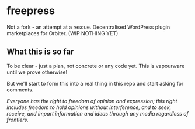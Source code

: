 # freepress
Not a fork - an attempt at a rescue. Decentralised WordPress plugin marketplaces for Orbiter. (WIP NOTHING YET)

## What this is so far
To be clear - just a plan, not concrete or any code yet. This is vapourware until we prove otherwise!

But we'll start to form this into a real thing in this repo and start asking for comments.

*Everyone has the right to freedom of opinion and expression; this right includes freedom to hold opinions without interference, and to seek, receive, and impart information and ideas through any media regardless of frontiers.*
